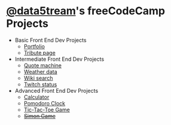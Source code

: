 # [@data5tream](https://www.freecodecamp.org/data5tream)'s freeCodeCamp Projects

* Basic Front End Dev Projects
  * [Portfolio](https://data5tream.github.io/fcc_projects/)
  * [Tribute page](https://data5tream.github.io/fcc_projects/tribute-page.html)
* Intermediate Front End Dev Projects
  * [Quote machine](https://data5tream.github.io/fcc_projects/tribute-page.html)
  * [Weather data](https://data5tream.github.io/fcc_projects/weather.html)
  * [Wiki search](https://data5tream.github.io/fcc_projects/wiki.html)
  * [Twitch status](https://data5tream.github.io/fcc_projects/twitch.html)
* Advanced Front End Dev Projects
  * [Calculator](https://data5tream.github.io/fcc_projects/calculator.html)
  * [Pomodoro Clock](https://data5tream.github.io/fcc_projects/pomodoro.html)
  * [Tic-Tac-Toe Game](https://data5tream.github.io/fcc_projects/tic-tac-toe.html)
  * [~~Simon Game~~](https://data5tream.github.io/fcc_projects/simon-game.html)
